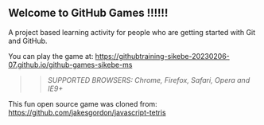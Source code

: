 ## Welcome to GitHub Games !!!!!!

A project based learning activity for people who are getting started with Git and GitHub.

You can play the game at: https://githubtraining-sikebe-20230206-07.github.io/github-games-sikebe-ms

>> _*SUPPORTED BROWSERS*: Chrome, Firefox, Safari, Opera and IE9+_

This fun open source game was cloned from: https://github.com/jakesgordon/javascript-tetris
